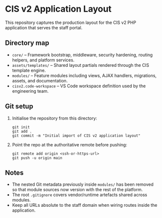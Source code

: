 # CIS v2 Application Layout

This repository captures the production layout for the CIS v2 PHP application that serves the staff portal.

## Directory map

- `core/` – Framework bootstrap, middleware, security hardening, routing helpers, and platform services.
- `assets/templates/` – Shared layout partials rendered through the CIS template engine.
- `modules/` – Feature modules including views, AJAX handlers, migrations, assets, and documentation.
- `cisv2.code-workspace` – VS Code workspace definition used by the engineering team.

## Git setup

1. Initialise the repository from this directory:
   ```
   git init
   git add .
   git commit -m "Initial import of CIS v2 application layout"
   ```
2. Point the repo at the authoritative remote before pushing:
   ```
   git remote add origin <ssh-or-https-url>
   git push -u origin main
   ```

## Notes

- The nested Git metadata previously inside `modules/` has been removed so that module sources now version with the rest of the platform.
- The root `.gitignore` covers vendor/runtime artefacts shared across modules.
- Keep all URLs absolute to the staff domain when wiring routes inside the application.
